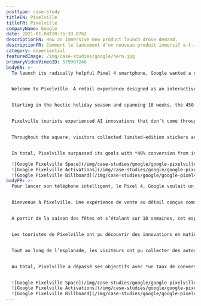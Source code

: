 ```yaml
---
posttype: case-study
titleEN: Pixelville
titleFR: Pixelville
companyName: Google
date: 2021-01-04T20:35:33.876Z
descriptionEN: How an immersive new product launch drove demand.
descriptionFR: Comment le lancement d’un nouveau produit immersif a-t-il réussi à stimuler la demande?
category: experiential
featuredImage: /img/case-studies/google/hero.jpg
primaryVideoVimeoID: 579907246
bodyEN: >-
  To launch its radically helpful Pixel 4 smartphone, Google wanted a retail space where consumers could experience that helpfulness first hand. But what does a tangible environment look like for a brand that, until now, has lived in the cloud?


  Welcome to Pixelville. A retail experience designed as an interactive town square, built inside one of the largest carriers’ flagship retail stores.


  Starting in the hectic holiday season and spanning 10 weeks, the 450-square-foot blank space was transformed into an immersive journey through Google’s uniquely helpful and quirky world. Shoppers toured four ’stores’ along Pixelville’s Pixel St and Nest Ave: The Lens Gallery, the Motion Sense studio, the Astro Diner, and the Google Apartment. Inside each, BAs invited them to get hands on with the latest from Google in a number of contextually relevant demos.


  Pixelville tourists experienced AI innovations that don’t come through on spec sheets, camera capabilities you have to see to believe, and day-to-day features that, until now, you had to own the device to appreciate.


  Throughout the square, visitors collected limited-edition stickers and Google treats, before being handed off to a sales representative to learn more about how they could take their favorite product home.


  In total, Pixelville surpassed its goals with *46% conversion from intercept to demo, +35pt lift in purchase consideration for Pixel 4, and 15pt lift in purchase consideration for Nest Mini.*

  ![Google Pixelville Space](/img/case-studies/google/google-pixelville-space.jpg)
  ![Google Pixelville Activations](/img/case-studies/google/google-pixelville-activations.jpg)
  ![Google Pixelville Billboard](/img/case-studies/google/google-pixelville-billboard.jpg)
bodyFR: >-
  Pour lancer son téléphone intelligent, le Pixel 4, Google voulait un espace de vente au détail où les consommateurs pourraient découvrir en avant-première cette nouvelle technologie. Mais à quoi ressemble un environnement physique pour une marque qui, jusqu’à présent, vivait dans le nuage de l’internet ?


  Bienvenue à Pixelville. Une expérience de vente au détail conçue comme une esplanade interactive, construite à l’intérieur de l’un des plus grands magasins de détail.


  À partir de la saison des fêtes et s’étalant sur 10 semaines, cet espace vide de 450 pieds carrés a été transformé en un voyage immersif à travers l’univers unique et original de Google. Les gens ont visité quatre « magasins » le long de Pixel Street et Nest Avenue à Pixelville : la galerie Lens, le studio Motion Sense, l’Astro Diner et l’appartement Google. Dans chacun d’eux, grâce à un certain nombre de démos contextuellement pertinentes, les gens ont été invités à se familiariser avec les dernières nouveautés de Google.


  Les touristes de Pixelville ont pu découvrir des innovations en matière d’IA qui n’apparaissent pas encore sur les fiches techniques, des fonctionnalités incroyables de l’appareil photo ainsi que toutes les fonctionnalités que, jusqu’à présent, seuls les propriétaires du téléphone pouvaient apprécier.


  Tout au long de l’esplanade, les visiteurs ont pu collecter des autocollants en édition limitée ainsi que des friandises Google, avant d’être confiés à un représentant des ventes pour en apprendre davantage sur comment ils pouvaient acheter leur produit préféré.


  Au total, Pixelville a dépassé ses objectifs avec *un taux de conversion de 46 %, une augmentation de 35 points de la contrepartie d’achat pour le Pixel 4 et une augmentation de 15 points de la contrepartie d’achat pour Nest Mini.*


  ![Google Pixelville Space](/img/case-studies/google/google-pixelville-space.jpg)
  ![Google Pixelville Activations](/img/case-studies/google/google-pixelville-activations.jpg)
  ![Google Pixelville Billboard](/img/case-studies/google/google-pixelville-billboard.jpg)
---
```

